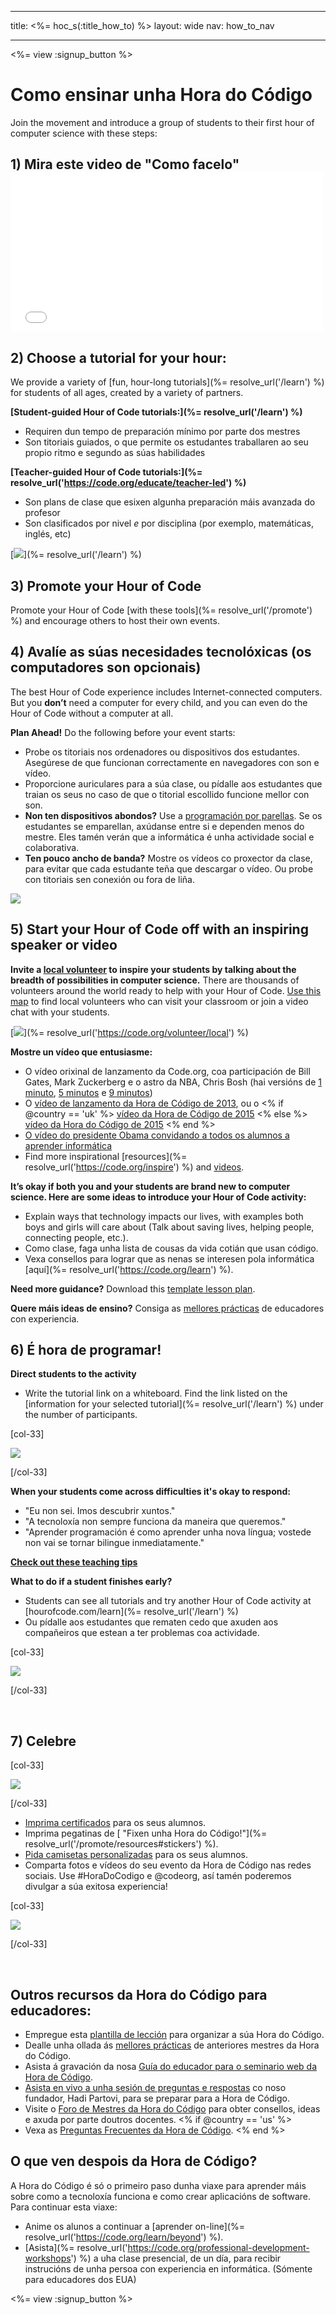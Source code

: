* * *

title: <%= hoc_s(:title_how_to) %> layout: wide nav: how_to_nav

* * *

<%= view :signup_button %>

# Como ensinar unha Hora do Código

Join the movement and introduce a group of students to their first hour of computer science with these steps:

## 1) Mira este video de "Como facelo" <iframe width="500" height="255" src="//www.youtube.com/embed/SrnvvWDm73k" frameborder="0" allowfullscreen></iframe> 

## 2) Choose a tutorial for your hour:

We provide a variety of [fun, hour-long tutorials](%= resolve_url('/learn') %) for students of all ages, created by a variety of partners.

**[Student-guided Hour of Code tutorials:](%= resolve_url('/learn') %)**

  * Requiren dun tempo de preparación mínimo por parte dos mestres
  * Son titoriais guiados, o que permite os estudantes traballaren ao seu propio ritmo e segundo as súas habilidades

**[Teacher-guided Hour of Code tutorials:](%= resolve_url('https://code.org/educate/teacher-led') %)**

  * Son plans de clase que esixen algunha preparación máis avanzada do profesor
  * Son clasificados por nivel *e* por disciplina (por exemplo, matemáticas, inglés, etc)

[![](/images/fit-700/tutorials.png)](%= resolve_url('/learn') %)

## 3) Promote your Hour of Code

Promote your Hour of Code [with these tools](%= resolve_url('/promote') %) and encourage others to host their own events.

## 4) Avalíe as súas necesidades tecnolóxicas (os computadores son opcionais)

The best Hour of Code experience includes Internet-connected computers. But you **don’t** need a computer for every child, and you can even do the Hour of Code without a computer at all.

**Plan Ahead!** Do the following before your event starts:

  * Probe os titoriais nos ordenadores ou dispositivos dos estudantes. Asegúrese de que funcionan correctamente en navegadores con son e vídeo.
  * Proporcione auriculares para a súa clase, ou pídalle aos estudantes que traian os seus no caso de que o titorial escollido funcione mellor con son.
  * **Non ten dispositivos abondos?** Use a [programación por parellas](https://www.youtube.com/watch?v=vgkahOzFH2Q). Se os estudantes se emparellan, axúdanse entre si e dependen menos do mestre. Eles tamén verán que a informática é unha actividade social e colaborativa.
  * **Ten pouco ancho de banda?** Mostre os vídeos co proxector da clase, para evitar que cada estudante teña que descargar o vídeo. Ou probe con titoriais sen conexión ou fora de liña.

![](/images/fit-350/group_ipad.jpg)

## 5) Start your Hour of Code off with an inspiring speaker or video

**Invite a [local volunteer](https://code.org/volunteer/local) to inspire your students by talking about the breadth of possibilities in computer science.** There are thousands of volunteers around the world ready to help with your Hour of Code. [Use this map](https://code.org/volunteer/local) to find local volunteers who can visit your classroom or join a video chat with your students.

[![](/images/fit-300/volunteer-map.png)](%= resolve_url('https://code.org/volunteer/local') %)

**Mostre un vídeo que entusiasme:**

  * O vídeo orixinal de lanzamento da Code.org, coa participación de Bill Gates, Mark Zuckerberg e o astro da NBA, Chris Bosh (hai versións de [1 minuto](https://www.youtube.com/watch?v=qYZF6oIZtfc), [5 minutos](https://www.youtube.com/watch?v=nKIu9yen5nc) e [9 minutos](https://www.youtube.com/watch?v=dU1xS07N-FA))
  * O [vídeo de lanzamento da Hora de Código de 2013](https://www.youtube.com/watch?v=FC5FbmsH4fw), ou o <% if @country == 'uk' %> [vídeo da Hora de Código de 2015](https://www.youtube.com/watch?v=7L97YMYqLHc) <% else %> [vídeo da Hora do Código de 2015](https://www.youtube.com/watch?v=7L97YMYqLHc) <% end %>
  * [O vídeo do presidente Obama convidando a todos os alumnos a aprender informática](https://www.youtube.com/watch?v=6XvmhE1J9PY)
  * Find more inspirational [resources](%= resolve_url('https://code.org/inspire') %) and [videos](https://www.youtube.com/playlist?list=PLzdnOPI1iJNfpD8i4Sx7U0y2MccnrNZuP).

**It’s okay if both you and your students are brand new to computer science. Here are some ideas to introduce your Hour of Code activity:**

  * Explain ways that technology impacts our lives, with examples both boys and girls will care about (Talk about saving lives, helping people, connecting people, etc.).
  * Como clase, faga unha lista de cousas da vida cotián que usan código.
  * Vexa consellos para lograr que as nenas se interesen pola informática [aquí](%= resolve_url('https://code.org/learn') %).

**Need more guidance?** Download this [template lesson plan](/files/EducatorHourofCodeLessonPlanOutline.docx).

**Quere máis ideas de ensino?** Consiga as [mellores prácticas](http://www.slideshare.net/TeachCode/hour-of-code-best-practices-for-successful-educators-51273466) de educadores con experiencia.

## 6) É hora de programar!

**Direct students to the activity**

  * Write the tutorial link on a whiteboard. Find the link listed on the [information for your selected tutorial](%= resolve_url('/learn') %) under the number of participants.

[col-33]

![](/images/fit-300/group_ar.jpg)

[/col-33]

**When your students come across difficulties it's okay to respond:**

  * "Eu non sei. Imos descubrir xuntos."
  * "A tecnoloxía non sempre funciona da maneira que queremos."
  * "Aprender programación é como aprender unha nova língua; vostede non vai se tornar bilingue inmediatamente."

**[Check out these teaching tips](http://www.code.org/files/CSTT_IntroducingCS.PDF)**

**What to do if a student finishes early?**

  * Students can see all tutorials and try another Hour of Code activity at [hourofcode.com/learn](%= resolve_url('/learn') %)
  * Ou pídalle aos estudantes que rematen cedo que axuden aos compañeiros que estean a ter problemas coa actividade.

[col-33]

![](/images/fit-250/highschoolgirls.jpeg)

[/col-33]

<p style="clear:both">
  &nbsp;
</p>

## 7) Celebre

[col-33]

![](/images/fit-300/boy-certificate.jpg)

[/col-33]

  * [Imprima certificados](<%= resolve_url('https://code.org/certificates') %>) para os seus alumnos.
  * Imprima pegatinas de [ "Fixen unha Hora do Código!"](%= resolve_url('/promote/resources#stickers') %).
  * [Pida camisetas personalizadas](http://blog.code.org/post/132608499493/hour-of-code-shirts-and-more) para os seus alumnos.
  * Comparta fotos e vídeos do seu evento da Hora de Código nas redes sociais. Use #HoraDoCodigo e @codeorg, así tamén poderemos divulgar a súa exitosa experiencia!

[col-33]

![](/images/fit-260/highlight-certificates.jpg)

[/col-33]

<p style="clear:both">
  &nbsp;
</p>

## Outros recursos da Hora do Código para educadores:

  * Empregue esta [plantilla de lección](/files/EducatorHourofCodeLessonPlanOutline.docx) para organizar a súa Hora do Código.
  * Dealle unha ollada ás [mellores prácticas](http://www.slideshare.net/TeachCode/hour-of-code-best-practices-for-successful-educators-51273466) de anteriores mestres da Hora do Código. 
  * Asista á gravación da nosa [Guía do educador para o seminario web da Hora de Código](https://youtu.be/EJeMeSW2-Mw).
  * [Asista en vivo a unha sesión de preguntas e respostas](http://www.eventbrite.com/e/ask-your-final-questions-and-prepare-for-the-2015-hour-of-code-with-codeorg-founder-hadi-partovi-tickets-17987437911) co noso fundador, Hadi Partovi, para se preparar para a Hora de Código.
  * Visite o [Foro de Mestres da Hora do Código](http://forum.code.org/c/plc/hour-of-code) para obter consellos, ideas e axuda por parte doutros docentes. <% if @country == 'us' %>
  * Vexa as [Preguntas Frecuentes da Hora de Código](https://support.code.org/hc/en-us/categories/200147083-Hour-of-Code). <% end %>

## O que ven despois da Hora de Código?

A Hora do Código é só o primeiro paso dunha viaxe para aprender máis sobre como a tecnoloxía funciona e como crear aplicacións de software. Para continuar esta viaxe:

  * Anime os alunos a continuar a [aprender on-line](%= resolve_url('https://code.org/learn/beyond') %).
  * [Asista](%= resolve_url('https://code.org/professional-development-workshops') %) a uha clase presencial, de un día, para recibir instrucións de unha persoa con experiencia en informática. (Sómente para educadores dos EUA)

<%= view :signup_button %>